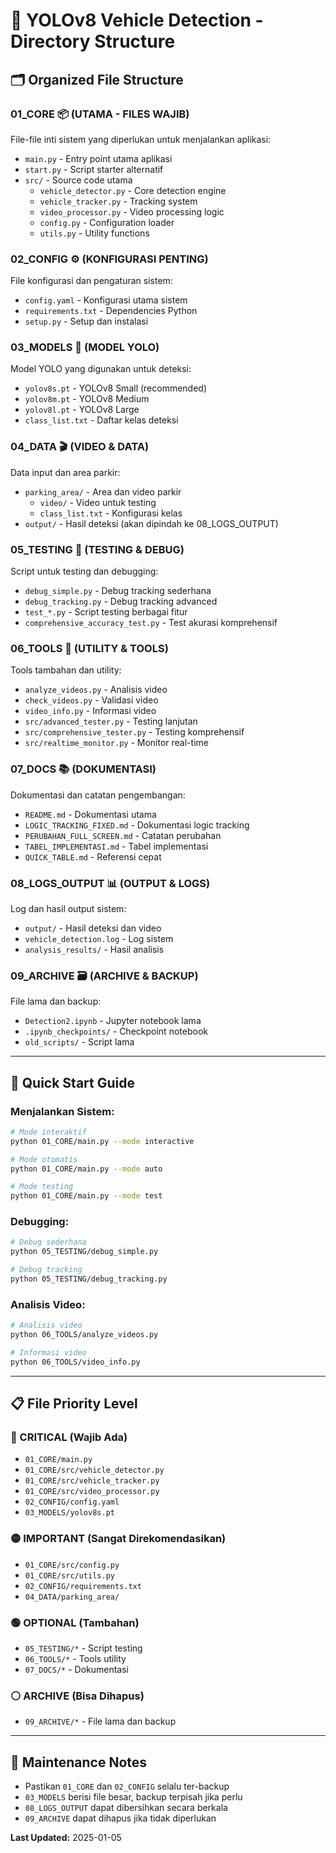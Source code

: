 # 📁 YOLOv8 Vehicle Detection - Directory Structure

## 🗂️ **Organized File Structure**

### **01_CORE** 📦 **(UTAMA - FILES WAJIB)**
File-file inti sistem yang diperlukan untuk menjalankan aplikasi:
- `main.py` - Entry point utama aplikasi
- `start.py` - Script starter alternatif
- `src/` - Source code utama
  - `vehicle_detector.py` - Core detection engine
  - `vehicle_tracker.py` - Tracking system
  - `video_processor.py` - Video processing logic
  - `config.py` - Configuration loader
  - `utils.py` - Utility functions

### **02_CONFIG** ⚙️ **(KONFIGURASI PENTING)**
File konfigurasi dan pengaturan sistem:
- `config.yaml` - Konfigurasi utama sistem
- `requirements.txt` - Dependencies Python
- `setup.py` - Setup dan instalasi

### **03_MODELS** 🤖 **(MODEL YOLO)**
Model YOLO yang digunakan untuk deteksi:
- `yolov8s.pt` - YOLOv8 Small (recommended)
- `yolov8m.pt` - YOLOv8 Medium
- `yolov8l.pt` - YOLOv8 Large
- `class_list.txt` - Daftar kelas deteksi

### **04_DATA** 🎬 **(VIDEO & DATA)**
Data input dan area parkir:
- `parking_area/` - Area dan video parkir
  - `video/` - Video untuk testing
  - `class_list.txt` - Konfigurasi kelas
- `output/` - Hasil deteksi (akan dipindah ke 08_LOGS_OUTPUT)

### **05_TESTING** 🧪 **(TESTING & DEBUG)**
Script untuk testing dan debugging:
- `debug_simple.py` - Debug tracking sederhana
- `debug_tracking.py` - Debug tracking advanced
- `test_*.py` - Script testing berbagai fitur
- `comprehensive_accuracy_test.py` - Test akurasi komprehensif

### **06_TOOLS** 🔧 **(UTILITY & TOOLS)**
Tools tambahan dan utility:
- `analyze_videos.py` - Analisis video
- `check_videos.py` - Validasi video
- `video_info.py` - Informasi video
- `src/advanced_tester.py` - Testing lanjutan
- `src/comprehensive_tester.py` - Testing komprehensif
- `src/realtime_monitor.py` - Monitor real-time

### **07_DOCS** 📚 **(DOKUMENTASI)**
Dokumentasi dan catatan pengembangan:
- `README.md` - Dokumentasi utama
- `LOGIC_TRACKING_FIXED.md` - Dokumentasi logic tracking
- `PERUBAHAN_FULL_SCREEN.md` - Catatan perubahan
- `TABEL_IMPLEMENTASI.md` - Tabel implementasi
- `QUICK_TABLE.md` - Referensi cepat

### **08_LOGS_OUTPUT** 📊 **(OUTPUT & LOGS)**
Log dan hasil output sistem:
- `output/` - Hasil deteksi dan video
- `vehicle_detection.log` - Log sistem
- `analysis_results/` - Hasil analisis

### **09_ARCHIVE** 🗃️ **(ARCHIVE & BACKUP)**
File lama dan backup:
- `Detection2.ipynb` - Jupyter notebook lama
- `.ipynb_checkpoints/` - Checkpoint notebook
- `old_scripts/` - Script lama

---

## 🚀 **Quick Start Guide**

### **Menjalankan Sistem:**
```bash
# Mode interaktif
python 01_CORE/main.py --mode interactive

# Mode otomatis
python 01_CORE/main.py --mode auto

# Mode testing
python 01_CORE/main.py --mode test
```

### **Debugging:**
```bash
# Debug sederhana
python 05_TESTING/debug_simple.py

# Debug tracking
python 05_TESTING/debug_tracking.py
```

### **Analisis Video:**
```bash
# Analisis video
python 06_TOOLS/analyze_videos.py

# Informasi video
python 06_TOOLS/video_info.py
```

---

## 📋 **File Priority Level**

### **🔴 CRITICAL (Wajib Ada)**
- `01_CORE/main.py`
- `01_CORE/src/vehicle_detector.py`
- `01_CORE/src/vehicle_tracker.py` 
- `01_CORE/src/video_processor.py`
- `02_CONFIG/config.yaml`
- `03_MODELS/yolov8s.pt`

### **🟡 IMPORTANT (Sangat Direkomendasikan)**
- `01_CORE/src/config.py`
- `01_CORE/src/utils.py`
- `02_CONFIG/requirements.txt`
- `04_DATA/parking_area/`

### **🟢 OPTIONAL (Tambahan)**
- `05_TESTING/*` - Script testing
- `06_TOOLS/*` - Tools utility
- `07_DOCS/*` - Dokumentasi

### **⚪ ARCHIVE (Bisa Dihapus)**
- `09_ARCHIVE/*` - File lama dan backup

---

## 🔧 **Maintenance Notes**

- Pastikan `01_CORE` dan `02_CONFIG` selalu ter-backup
- `03_MODELS` berisi file besar, backup terpisah jika perlu
- `08_LOGS_OUTPUT` dapat dibersihkan secara berkala
- `09_ARCHIVE` dapat dihapus jika tidak diperlukan

**Last Updated:** 2025-01-05
